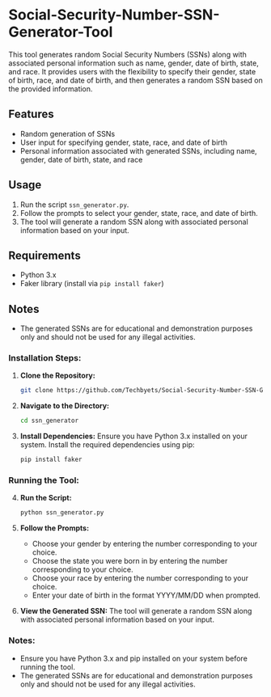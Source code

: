 # Social-Security-Number-SSN-Generator-Tool

This tool generates random Social Security Numbers (SSNs) along with associated personal information such as name, gender, date of birth, state, and race. It provides users with the flexibility to specify their gender, state of birth, race, and date of birth, and then generates a random SSN based on the provided information.

## Features
- Random generation of SSNs
- User input for specifying gender, state, race, and date of birth
- Personal information associated with generated SSNs, including name, gender, date of birth, state, and race

## Usage
1. Run the script `ssn_generator.py`.
2. Follow the prompts to select your gender, state, race, and date of birth.
3. The tool will generate a random SSN along with associated personal information based on your input.

## Requirements
- Python 3.x
- Faker library (install via `pip install faker`)

## Notes
- The generated SSNs are for educational and demonstration purposes only and should not be used for any illegal activities.

### Installation Steps:

1. **Clone the Repository:**
   ```bash
   git clone https://github.com/Techbyets/Social-Security-Number-SSN-Generator-Tool
   ```

2. **Navigate to the Directory:**
   ```bash
   cd ssn_generator
   ```

3. **Install Dependencies:**
   Ensure you have Python 3.x installed on your system. Install the required dependencies using pip:
   ```bash
   pip install faker
   ```

### Running the Tool:

4. **Run the Script:**
   ```bash
   python ssn_generator.py
   ```

5. **Follow the Prompts:**
   - Choose your gender by entering the number corresponding to your choice.
   - Choose the state you were born in by entering the number corresponding to your choice.
   - Choose your race by entering the number corresponding to your choice.
   - Enter your date of birth in the format YYYY/MM/DD when prompted.

6. **View the Generated SSN:**
   The tool will generate a random SSN along with associated personal information based on your input.

### Notes:
- Ensure you have Python 3.x and pip installed on your system before running the tool.
- The generated SSNs are for educational and demonstration purposes only and should not be used for any illegal activities.
